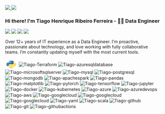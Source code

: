 <div>
  <a href="https://beacons.ai/usaferreiratiago">
     <img height="180em" src="https://github-readme-stats.vercel.app/api?username=usaferreiratiago&show_icons=true&theme=dark&include_all_commits-true&count_private=true"/>

    
  <img height="180em" src="https://github-readme-stats.vercel.app/api/top-langs/?username=usaferreiratiago&layout=compact&langs_count=16&theme=dark"/>
  </a>
</div>



### Hi there! I'm Tiago Henrique Ribeiro Ferreira - 🧑‍💻 Data Engineer <div> 
 
  <a href="https://www.linkedin.com/in/tiagohrferreira" target="_blank"><img src="https://img.shields.io/badge/-LinkedIn-%230077B5?style=for-the-badge&logo=linkedin&logoColor=dark" target="_blank"></a> 
  <a href="mailto:usaferreiratiago@gmail.com"> <img src="https://img.shields.io/badge/Gmail-D14836?style=for-the-badge&logo=gmail&logoColor=white"></a>
  <a href="https://www.amazon.com/software-orchestration-integration-Pipelines-integrates/dp/B0CW1B5NTC/ref=tmm_pap_swatch_0?_encoding=UTF8&qid=&sr=" target="_blank"><img src="https://img.shields.io/badge/Amazon_AWS-FF9900?style=for-the-badge&logo=amazonaws&logoColor=white" target="_blank"></a>
  <a href="https://www.amazon.com/Database-MySQL-Proven-Strategies-Optimization/dp/B0CTZVZ31H/ref=tmm_pap_swatch_0?_encoding=UTF8&qid=&sr=" target="_blank"><img src="https://img.shields.io/badge/Amazon_AWS-FF9900?style=for-the-badge&logo=amazonaws&logoColor=white" target="_blank"></a>
  
</div> 
Over 12+ years of IT experience as a Data Engineer. I’m proactive, passionate about technology, and love working with fully collaborative teams. I’m constantly updating myself with the most current tools.



<div style="display: inline_block"><br>

  <img align="center" alt="Tiago-Python" height="30" width="40" src="https://raw.githubusercontent.com/devicons/devicon/master/icons/python/python-original.svg">
  <img align="center" alt="Tiago-Terraform" height="30" width="40" src="https://cdn.jsdelivr.net/gh/devicons/devicon@latest/icons/terraform/terraform-original.svg">
  <img align="center" alt="Tiago-azuresqldatabase" height="30" width="40" src="https://cdn.jsdelivr.net/gh/devicons/devicon@latest/icons/azuresqldatabase/azuresqldatabase-original.svg" />
  <img align="center" alt="Tiago-microsoftsqlserver" height="30" width="40" src="https://cdn.jsdelivr.net/gh/devicons/devicon@latest/icons/microsoftsqlserver/microsoftsqlserver-original-wordmark.svg" />
  <img align="center" alt="Tiago-mysql" height="30" width="40" src="https://cdn.jsdelivr.net/gh/devicons/devicon@latest/icons/mysql/mysql-original-wordmark.svg" />
  <img align="center" alt="Tiago-postgresql" height="30" width="40" src="https://cdn.jsdelivr.net/gh/devicons/devicon@latest/icons/postgresql/postgresql-original-wordmark.svg" />
  <img align="center" alt="Tiago-mongodb" height="30" width="40" src="https://cdn.jsdelivr.net/gh/devicons/devicon@latest/icons/mongodb/mongodb-original-wordmark.svg" />
  <img align="center" alt="Tiago-apachespark" height="30" width="40" src="https://cdn.jsdelivr.net/gh/devicons/devicon@latest/icons/apachespark/apachespark-original-wordmark.svg" />
  <img align="center" alt="Tiago-pandas" height="30" width="40" src="https://cdn.jsdelivr.net/gh/devicons/devicon@latest/icons/pandas/pandas-original-wordmark.svg" />
  <img align="center" alt="Tiago-matplotlib" height="30" width="40" src="https://cdn.jsdelivr.net/gh/devicons/devicon@latest/icons/matplotlib/matplotlib-original-wordmark.svg" />
  <img align="center" alt="Tiago-pytorch" height="30" width="40" src="https://cdn.jsdelivr.net/gh/devicons/devicon@latest/icons/pytorch/pytorch-original-wordmark.svg" />
  <img align="center" alt="Tiago-tensorflow" height="30" width="40" src="https://cdn.jsdelivr.net/gh/devicons/devicon@latest/icons/tensorflow/tensorflow-original-wordmark.svg" />
  <img align="center" alt="Tiago-jupyter" height="30" width="40" src="https://cdn.jsdelivr.net/gh/devicons/devicon@latest/icons/jupyter/jupyter-original-wordmark.svg" />
  <img align="center" alt="Tiago-docker" height="30" width="40" src="https://cdn.jsdelivr.net/gh/devicons/devicon@latest/icons/docker/docker-original-wordmark.svg" />
  <img align="center" alt="Tiago-kubernetes" height="30" width="40" src="https://cdn.jsdelivr.net/gh/devicons/devicon@latest/icons/kubernetes/kubernetes-original-wordmark.svg" />
  <img align="center"  alt="Tiago-azure" height="30" width="40" src="https://cdn.jsdelivr.net/gh/devicons/devicon@latest/icons/azure/azure-original-wordmark.svg" />
  <img align="center"  alt="Tiago-azuredevops" height="30" width="40" src="https://cdn.jsdelivr.net/gh/devicons/devicon@latest/icons/azuredevops/azuredevops-original.svg" />
  <img align="center"  alt="Tiago-aws" height="30" width="40" src="https://cdn.jsdelivr.net/gh/devicons/devicon@latest/icons/amazonwebservices/amazonwebservices-plain-wordmark.svg" />
  <img align="center"  alt="Tiago-googlecloud" height="30" width="40" src="https://cdn.jsdelivr.net/gh/devicons/devicon@latest/icons/googlecloud/googlecloud-original-wordmark.svg" />
  <img align="center"  alt="Tiago-googlecloud" height="30" width="40" src="https://cdn.jsdelivr.net/gh/devicons/devicon@latest/icons/dbeaver/dbeaver-original.svg" />
  <img align="center"  alt="Tiago-googlecloud" height="30" width="40" src="https://cdn.jsdelivr.net/gh/devicons/devicon@latest/icons/mariadb/mariadb-original-wordmark.svg" />
  <img align="center"  alt="Tiago-yaml" height="30" width="40" src="https://cdn.jsdelivr.net/gh/devicons/devicon@latest/icons/yaml/yaml-original.svg" />
  <img align="center"  alt="Tiago-scala" height="30" width="40" src="https://cdn.jsdelivr.net/gh/devicons/devicon@latest/icons/scala/scala-original-wordmark.svg" />
  <img align="center"  alt="Tiago-github" height="30" width="40" src="https://cdn.jsdelivr.net/gh/devicons/devicon@latest/icons/github/github-original-wordmark.svg" />
  <img align="center"  alt="Tiago-git" height="30" width="40" src="https://cdn.jsdelivr.net/gh/devicons/devicon@latest/icons/git/git-original-wordmark.svg" />
  <img align="center"  alt="Tiago-githubactions" height="30" width="40" src="https://cdn.jsdelivr.net/gh/devicons/devicon@latest/icons/githubactions/githubactions-original.svg" />
       
</div>
